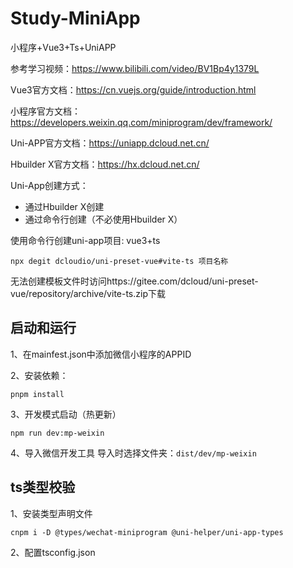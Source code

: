 # Study-MiniApp
小程序+Vue3+Ts+UniAPP

参考学习视频：https://www.bilibili.com/video/BV1Bp4y1379L

Vue3官方文档：https://cn.vuejs.org/guide/introduction.html

小程序官方文档：https://developers.weixin.qq.com/miniprogram/dev/framework/

Uni-APP官方文档：https://uniapp.dcloud.net.cn/

Hbuilder X官方文档：https://hx.dcloud.net.cn/



Uni-App创建方式：

- 通过Hbuilder X创建
- 通过命令行创建（不必使用Hbuilder X）

使用命令行创建uni-app项目: vue3+ts

```shell
npx degit dcloudio/uni-preset-vue#vite-ts 项目名称
```
无法创建模板文件时访问https://gitee.com/dcloud/uni-preset-vue/repository/archive/vite-ts.zip下载

## 启动和运行

1、在mainfest.json中添加微信小程序的APPID

2、安装依赖：
```shell
pnpm install 
```

3、开发模式启动（热更新）
```shell
npm run dev:mp-weixin
```

4、导入微信开发工具
导入时选择文件夹：`dist/dev/mp-weixin`

## ts类型校验

1、安装类型声明文件
```shell
cnpm i -D @types/wechat-miniprogram @uni-helper/uni-app-types
```

2、配置tsconfig.json